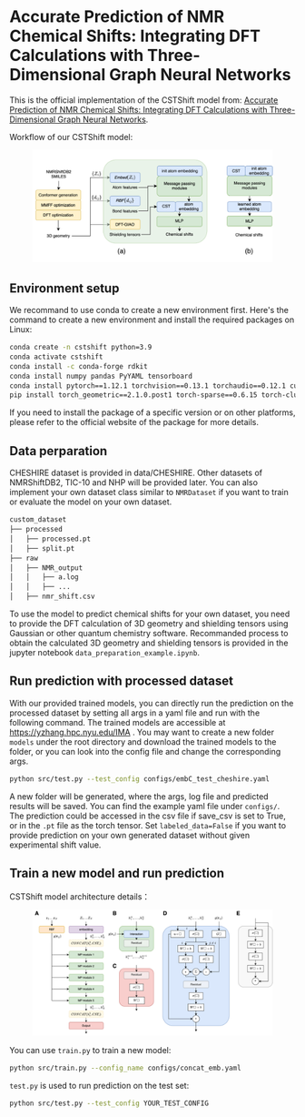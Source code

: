 # Accurate Prediction of NMR Chemical Shifts: Integrating DFT Calculations with Three-Dimensional Graph Neural Networks 
This is the official implementation of the CSTShift model from: [Accurate Prediction of NMR Chemical Shifts: Integrating DFT Calculations with Three-Dimensional Graph Neural Networks](https://pubs.acs.org/doi/10.1021/acs.jctc.4c00422).

Workflow of our CSTShift model:
<figure>
  <img
  src="fig/fig2.svg">
</figure>

## Environment setup
We recommand to use conda to create a new environment first. Here's the command to create a new environment and install the required packages on Linux: 

```bash
conda create -n cstshift python=3.9
conda activate cstshift
conda install -c conda-forge rdkit
conda install numpy pandas PyYAML tensorboard
conda install pytorch==1.12.1 torchvision==0.13.1 torchaudio==0.12.1 cudatoolkit=11.3 -c pytorch
pip install torch_geometric==2.1.0.post1 torch-sparse==0.6.15 torch-cluster==1.6.1 torch-scatter==2.0.9
```

If you need to install the package of a specific version or on other platforms, please refer to the official website of the package for more details.

## Data perparation
CHESHIRE dataset is provided in data/CHESHIRE. Other datasets of NMRShiftDB2, TIC-10 and NHP will be provided later. You can also implement your own dataset class similar to `NMRDataset` if you want to train or evaluate the model on your own dataset.

```bash
custom_dataset
├── processed
│   ├── processed.pt
│   ├── split.pt
├── raw
│   ├── NMR_output
│   │   ├── a.log
│   │   ├── ...
│   ├── nmr_shift.csv
```

To use the model to predict chemical shifts for your own dataset, you need to provide the DFT calculation of 3D geometry and shielding tensors using Gaussian or other quantum chemistry software. Recommanded process to obtain the calculated 3D geometry and shielding tensors is provided in the jupyter notebook `data_preparation_example.ipynb`.


## Run prediction with processed dataset

With our provided trained models, you can directly run the prediction on the processed dataset by setting all args in a yaml file and run with the following command. The trained models are accessible at https://yzhang.hpc.nyu.edu/IMA . You may want to create a new folder `models` under the root directory and download the trained models to the folder, or you can look into the config file and change the corresponding args.

```bash
python src/test.py --test_config configs/embC_test_cheshire.yaml
```

A new folder will be generated, where the args, log file and predicted results will be saved. You can find the example yaml file under `configs/`. The prediction could be accessed in the csv file if save_csv is set to True, or in the `.pt` file as the torch tensor. Set `labeled_data=False` if you want to provide prediction on your own generated dataset without given experimental shift value.

## Train a new model and run prediction
CSTShift model architecture details：
<figure>
  <img
  src="fig/SIfig_model.svg">
</figure>

You can use `train.py` to train a new model: 
  
  ```bash
  python src/train.py --config_name configs/concat_emb.yaml
  ```

`test.py` is used to run prediction on the test set:

  ```bash
  python src/test.py --test_config YOUR_TEST_CONFIG
  ```
